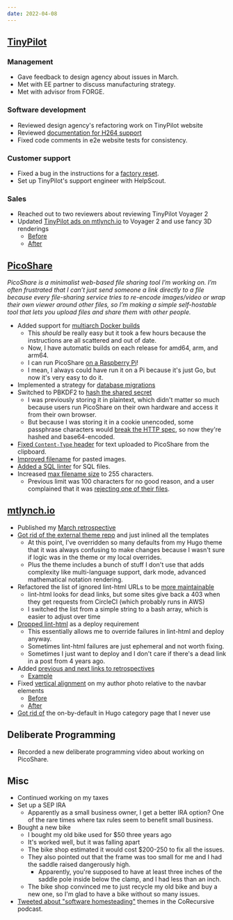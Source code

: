 ```yaml
---
date: 2022-04-08
---
```


## [TinyPilot](https://tinypilotkvm.com)

### Management

- Gave feedback to design agency about issues in March.
- Met with EE partner to discuss manufacturing strategy.
- Met with advisor from FORGE.

### Software development

- Reviewed design agency's refactoring work on TinyPilot website
- Reviewed [documentation for H264 support](https://github.com/tiny-pilot/ustreamer/pull/2)
- Fixed code comments in e2e website tests for consistency.

### Customer support

- Fixed a bug in the instructions for a [factory reset](https://tinypilotkvm.com/faq/factory-reset).
- Set up TinyPilot's support engineer with HelpScout.

### Sales

- Reached out to two reviewers about reviewing TinyPilot Voyager 2
- Updated [TinyPilot ads on mtlynch.io](https://mtlynch.io/tinypilot/) to Voyager 2 and use fancy 3D renderings
  - [Before](VuS9.webp)
  - [After](fhfU.webp)

## [PicoShare](https://pico.rocks)

_PicoShare is a minimalist web-based file sharing tool I’m working on. I’m often frustrated that I can’t just send someone a link directly to a file because every file-sharing service tries to re-encode images/video or wrap their own viewer around other files, so I’m making a simple self-hostable tool that lets you upload files and share them with other people._

- Added support for [multiarch Docker builds](https://github.com/mtlynch/picoshare/pull/164)
  - This _should_ be really easy but it took a few hours because the instructions are all scattered and out of date.
  - Now, I have automatic builds on each release for amd64, arm, and arm64.
  - I can run PicoShare [on a Raspberry Pi](https://twitter.com/deliberatecoder/status/1510233584308793351)!
  - I mean, I always could have run it on a Pi because it's just Go, but now it's very easy to do it.
- Implemented a strategy for [database migrations](https://github.com/mtlynch/picoshare/pull/178)
- Switched to PBKDF2 to [hash the shared secret](https://github.com/mtlynch/picoshare/pull/167)
  - I was previously storing it in plaintext, which didn't matter so much because users run PicoShare on their own hardware and access it from their own browser.
  - But because I was storing it in a cookie unencoded, some passphrase characters would [break the HTTP spec](https://github.com/mtlynch/picoshare/issues/166), so now they're hashed and base64-encoded.
- [Fixed `Content-Type` header](https://github.com/mtlynch/picoshare/pull/176) for text uploaded to PicoShare from the clipboard.
- [Improved filename](https://github.com/mtlynch/picoshare/pull/177) for pasted images.
- [Added a SQL linter](https://github.com/mtlynch/picoshare/pull/179) for SQL files.
- Increased [max filename size](https://github.com/mtlynch/picoshare/pull/183) to 255 characters.
  - Previous limit was 100 characters for no good reason, and a user complained that it was [rejecting one of their files](https://github.com/mtlynch/picoshare/issues/181).

## [mtlynch.io](https://mtlynch.io)

- Published my [March retrospective](https://mtlynch.io/retrospectives/2022/04/)
- [Got rid of the external theme repo](https://github.com/mtlynch/mtlynch.io/pull/883) and just inlined all the templates
  - At this point, I've overridden so many defaults from my Hugo theme that it was always confusing to make changes because I wasn't sure if logic was in the theme or my local overrides.
  - Plus the theme includes a bunch of stuff I don't use that adds complexity like multi-language support, dark mode, advanced mathematical notation rendering.
- Refactored the list of ignored lint-html URLs to be [more maintainable](https://github.com/mtlynch/mtlynch.io/pull/896/files)
  - lint-html looks for dead links, but some sites give back a 403 when they get requests from CircleCI (which probably runs in AWS)
  - I switched the list from a simple string to a bash array, which is easier to adjust over time
- [Dropped lint-html](https://github.com/mtlynch/mtlynch.io/pull/893) as a deploy requirement
  - This essentially allows me to override failures in lint-html and deploy anyway.
  - Sometimes lint-html failures are just ephemeral and not worth fixing.
  - Sometimes I just want to deploy and I don't care if there's a dead link in a post from 4 years ago.
- Added [previous and next links to retrospectives](https://github.com/mtlynch/mtlynch.io/pull/889)
  - [Example](jZ8u.webp)
- Fixed [vertical alignment](https://github.com/mtlynch/mtlynch.io/pull/888) on my author photo relative to the navbar elements
  - [Before](3vC5.webp)
  - [After](/2022-07-08/jZ8u.webp)
- [Got rid of](https://github.com/mtlynch/mtlynch.io/pull/885) the on-by-default in Hugo category page that I never use

## Deliberate Programming

- Recorded a new deliberate programming video about working on PicoShare.

## Misc

- Continued working on my taxes
- Set up a SEP IRA
  - Apparently as a small business owner, I get a better IRA option? One of the rare times where tax rules seem to benefit small business.
- Bought a new bike
  - I bought my old bike used for $50 three years ago
  - It's worked well, but it was falling apart
  - The bike shop estimated it would cost $200-250 to fix all the issues.
  - They also pointed out that the frame was too small for me and I had the saddle raised dangerously high.
    - Apparently, you're supposed to have at least three inches of the saddle pole inside below the clamp, and I had less than an inch.
  - The bike shop convinced me to just recycle my old bike and buy a new one, so I'm glad to have a bike without so many issues.
- [Tweeted about "software homesteading"](https://twitter.com/deliberatecoder/status/1511151817643925509) themes in the CoRecursive podcast.
